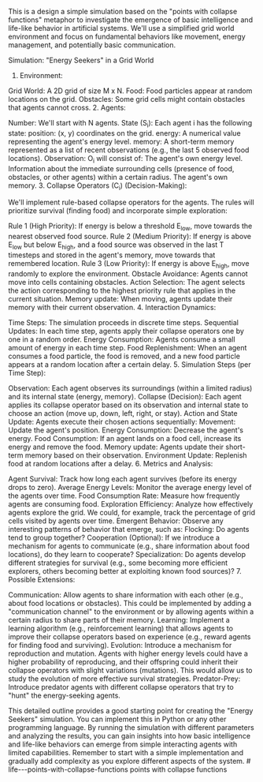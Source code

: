 This is a design a simple simulation based on the "points with collapse functions" metaphor to investigate the emergence of basic intelligence and life-like behavior in artificial systems. We'll use a simplified grid world environment and focus on fundamental behaviors like movement, energy management, and potentially basic communication.

Simulation: "Energy Seekers" in a Grid World

1. Environment:

Grid World: A 2D grid of size M x N.
Food: Food particles appear at random locations on the grid.
Obstacles: Some grid cells might contain obstacles that agents cannot cross.
2. Agents:

Number: We'll start with N agents.
State (S<sub>i</sub>): Each agent i has the following state:
position: (x, y) coordinates on the grid.
energy: A numerical value representing the agent's energy level.
memory: A short-term memory represented as a list of recent observations (e.g., the last 5 observed food locations).
Observation: O<sub>i</sub> will consist of:
The agent's own energy level.
Information about the immediate surrounding cells (presence of food, obstacles, or other agents) within a certain radius.
The agent's own memory.
3. Collapse Operators (C<sub>i</sub>) (Decision-Making):

We'll implement rule-based collapse operators for the agents. The rules will prioritize survival (finding food) and incorporate simple exploration:

Rule 1 (High Priority): If energy is below a threshold E<sub>low</sub>, move towards the nearest observed food source.
Rule 2 (Medium Priority): If energy is above E<sub>low</sub> but below E<sub>high</sub>, and a food source was observed in the last T timesteps and stored in the agent's memory, move towards that remembered location.
Rule 3 (Low Priority): If energy is above E<sub>high</sub>, move randomly to explore the environment.
Obstacle Avoidance: Agents cannot move into cells containing obstacles.
Action Selection: The agent selects the action corresponding to the highest priority rule that applies in the current situation.
Memory update: When moving, agents update their memory with their current observation.
4. Interaction Dynamics:

Time Steps: The simulation proceeds in discrete time steps.
Sequential Updates: In each time step, agents apply their collapse operators one by one in a random order.
Energy Consumption: Agents consume a small amount of energy in each time step.
Food Replenishment: When an agent consumes a food particle, the food is removed, and a new food particle appears at a random location after a certain delay.
5. Simulation Steps (per Time Step):

Observation: Each agent observes its surroundings (within a limited radius) and its internal state (energy, memory).
Collapse (Decision): Each agent applies its collapse operator based on its observation and internal state to choose an action (move up, down, left, right, or stay).
Action and State Update: Agents execute their chosen actions sequentially:
Movement: Update the agent's position.
Energy Consumption: Decrease the agent's energy.
Food Consumption: If an agent lands on a food cell, increase its energy and remove the food.
Memory update: Agents update their short-term memory based on their observation.
Environment Update:
Replenish food at random locations after a delay.
6.  Metrics and Analysis:

Agent Survival: Track how long each agent survives (before its energy drops to zero).
Average Energy Levels: Monitor the average energy level of the agents over time.
Food Consumption Rate: Measure how frequently agents are consuming food.
Exploration Efficiency: Analyze how effectively agents explore the grid. We could, for example, track the percentage of grid cells visited by agents over time.
Emergent Behavior: Observe any interesting patterns of behavior that emerge, such as:
Flocking: Do agents tend to group together?
Cooperation (Optional): If we introduce a mechanism for agents to communicate (e.g., share information about food locations), do they learn to cooperate?
Specialization: Do agents develop different strategies for survival (e.g., some becoming more efficient explorers, others becoming better at exploiting known food sources)?
7.  Possible Extensions:

Communication: Allow agents to share information with each other (e.g., about food locations or obstacles). This could be implemented by adding a "communication channel" to the environment or by allowing agents within a certain radius to share parts of their memory.
Learning: Implement a learning algorithm (e.g., reinforcement learning) that allows agents to improve their collapse operators based on experience (e.g., reward agents for finding food and surviving).
Evolution: Introduce a mechanism for reproduction and mutation. Agents with higher energy levels could have a higher probability of reproducing, and their offspring could inherit their collapse operators with slight variations (mutations). This would allow us to study the evolution of more effective survival strategies.
Predator-Prey: Introduce predator agents with different collapse operators that try to "hunt" the energy-seeking agents.

    
This detailed outline provides a good starting point for creating the "Energy Seekers" simulation. You can implement this in Python or any other programming language. By running the simulation with different parameters and analyzing the results, you can gain insights into how basic intelligence and life-like behaviors can emerge from simple interacting agents with limited capabilities. Remember to start with a simple implementation and gradually add complexity as you explore different aspects of the system. # life---points-with-collapse-functions
points with collapse functions
